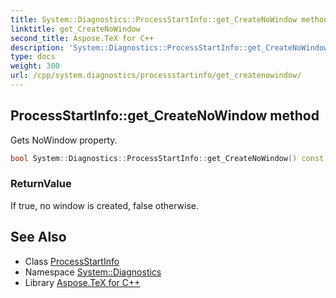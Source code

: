 ```yaml
---
title: System::Diagnostics::ProcessStartInfo::get_CreateNoWindow method
linktitle: get_CreateNoWindow
second_title: Aspose.TeX for C++
description: 'System::Diagnostics::ProcessStartInfo::get_CreateNoWindow method. Gets NoWindow property in C++.'
type: docs
weight: 300
url: /cpp/system.diagnostics/processstartinfo/get_createnowindow/
---
```

## ProcessStartInfo::get_CreateNoWindow method


Gets NoWindow property.

```cpp
bool System::Diagnostics::ProcessStartInfo::get_CreateNoWindow() const
```


### ReturnValue

If true, no window is created, false otherwise.

## See Also

* Class [ProcessStartInfo](../)
* Namespace [System::Diagnostics](../../)
* Library [Aspose.TeX for C++](../../../)
